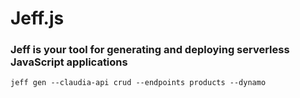 # Jeff.js

### Jeff is your tool for generating and deploying serverless JavaScript applications
 
 
 ```shell
 jeff gen --claudia-api crud --endpoints products --dynamo
 ```